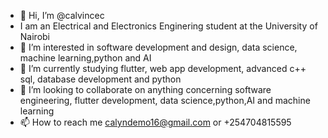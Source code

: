 - 👋 Hi, I’m @calvincec
- I am an Electrical and Electronics Enginering student at the University of Nairobi
- 👀 I’m interested in software development and design, data science, machine learning,python and AI
- 🌱 I’m currently studying flutter, web app development, advanced c++ sql, database development and python
- 💞️ I’m looking to collaborate on anything concerning software engineering, flutter development, data science,python,AI and machine learning
- 📫 How to reach me calyndemo16@gmail.com or +254704815595

<!---
calvincec/calvincec is a ✨ special ✨ repository because its `README.md` (this file) appears on your GitHub profile.
You can click the Preview link to take a look at your changes.
--->
